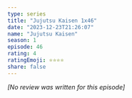 ```yaml
---
type: series
title: "Jujutsu Kaisen 1x46"
date: "2023-12-23T21:26:07"
name: "Jujutsu Kaisen"
season: 1
episode: 46
rating: 4
ratingEmoji: ⭐️⭐️⭐️⭐️
share: false
---
```


*[No review was written for this episode]*
